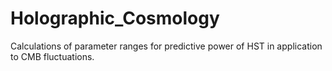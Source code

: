 # Holographic_Cosmology
Calculations of parameter ranges for predictive power of HST in application to CMB fluctuations.
